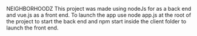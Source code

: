 NEIGHBORHOODZ
This project was made using nodeJs for as a back end and vue.js as a front end.
To launch the app use node app.js at the root of the project to start the back end and npm start inside the client folder to launch the front end.
